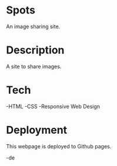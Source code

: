 # Spots

An image sharing site.

# Description

A site to share images.

# Tech

-HTML
-CSS
-Responsive Web Design

# Deployment 

This webpage is deployed to Github pages.

-de
